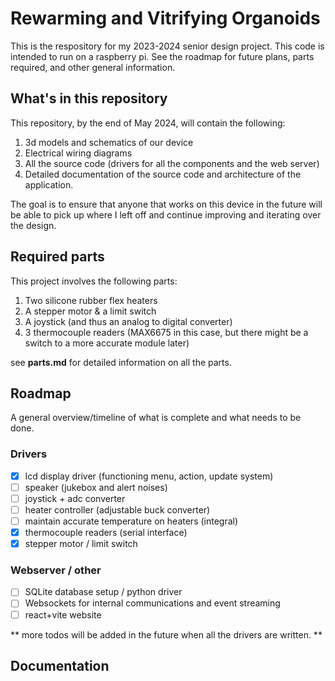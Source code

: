 # Rewarming and Vitrifying Organoids 

This is the respository for my 2023-2024 senior design project. This code is intended to run on a raspberry pi. See the roadmap for future plans, parts required, and other general information. 

## What's in this repository
This repository, by the end of May 2024, will contain the following: 
1. 3d models and schematics of our device 
2. Electrical wiring diagrams 
3. All the source code (drivers for all the components and the web server)
4. Detailed documentation of the source code and architecture of the application. 

The goal is to ensure that anyone that works on this device in the future will be able to pick up where I left off and continue improving and iterating over the design. 

## Required parts 
This project involves the following parts: 
1. Two silicone rubber flex heaters
2. A stepper motor & a limit switch
3. A joystick (and thus an analog to digital converter)
4. 3 thermocouple readers (MAX6675 in this case, but there might be a switch to a more accurate module later)

see __parts.md__ for detailed information on all the parts.

## Roadmap
A general overview/timeline of what is complete and what needs to be done. 

### Drivers
- [x] lcd display driver (functioning menu, action, update system)
- [ ] speaker (jukebox and alert noises)
- [ ] joystick + adc converter  
- [ ] heater controller (adjustable buck converter)
- [ ] maintain accurate temperature on heaters (integral) 
- [x] thermocouple readers (serial interface)
- [x] stepper motor / limit switch

### Webserver / other
- [ ] SQLite database setup / python driver
- [ ] Websockets for internal communications and event streaming
- [ ] react+vite website  

** more todos will be added in the future when all the drivers are written. **
## Documentation

